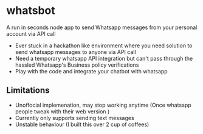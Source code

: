 # whatsbot
A run in seconds node app to send Whatsapp messages from your personal account via API call

- Ever stuck in a hackathon like environment where you need solution to send whatsapp messages to anyone via API call
- Need a temporary whatsapp API integration but can't pass through the hassled Whatsapp's Business policy verifications
- Play with the code and integrate your chatbot with whatsapp



## Limitations

- Unoffocial implemenation, may stop working anytime (Once whatsapp people tweak with their web version )
- Currently only supports sending text messages
- Unstable behaviour (I built this over 2 cup of coffees)
